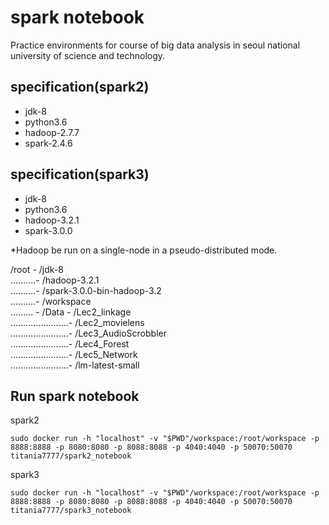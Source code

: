 # spark notebook
Practice environments for course of big data analysis in seoul national university of science and technology.  

## specification(spark2)
* jdk-8
* python3.6
* hadoop-2.7.7
* spark-2.4.6

## specification(spark3)
* jdk-8
* python3.6
* hadoop-3.2.1
* spark-3.0.0

*Hadoop be run on a single-node in a pseudo-distributed mode.

/root - /jdk-8  
..........- /hadoop-3.2.1  
..........- /spark-3.0.0-bin-hadoop-3.2  
..........- /workspace  
......... - /Data - /Lec2_linkage  
.......................- /Lec2_movielens  
.......................- /Lec3_AudioScrobbler  
.......................- /Lec4_Forest  
.......................- /Lec5_Network  
.......................- /lm-latest-small  

## Run spark notebook
spark2
```
sudo docker run -h "localhost" -v "$PWD"/workspace:/root/workspace -p 8888:8888 -p 8080:8080 -p 8088:8088 -p 4040:4040 -p 50070:50070 titania7777/spark2_notebook
```
spark3
```
sudo docker run -h "localhost" -v "$PWD"/workspace:/root/workspace -p 8888:8888 -p 8080:8080 -p 8088:8088 -p 4040:4040 -p 50070:50070 titania7777/spark3_notebook
```